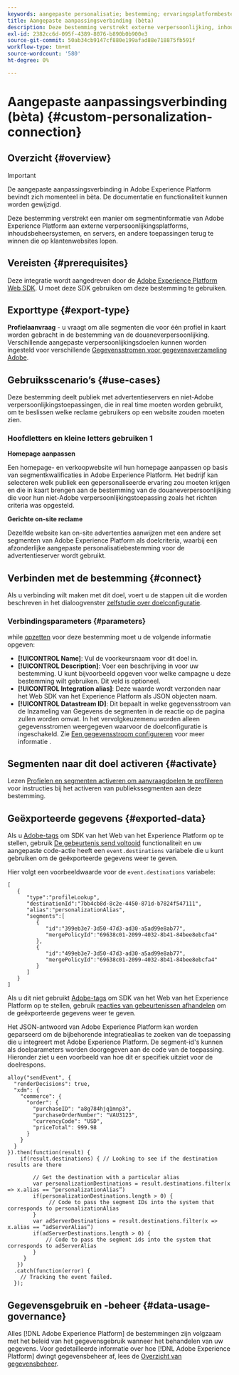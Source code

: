 ```yaml
---
keywords: aangepaste personalisatie; bestemming; ervaringsplatformbestemming;
title: Aangepaste aanpassingsverbinding (bèta)
description: Deze bestemming verstrekt externe verpersoonlijking, inhoudsbeheersystemen, en servers, en andere toepassingen die op uw plaats een manier lopen om segmentinformatie van Adobe Experience Platform terug te winnen. Deze bestemming verstrekt in real time 1:1 en verpersoonlijking die op het segmentlidmaatschap van een gebruikersprofiel wordt gebaseerd.
exl-id: 2382cc6d-095f-4389-8076-b890b0b900e3
source-git-commit: 50ab34cb9147cf880e199afad88e718875fb591f
workflow-type: tm+mt
source-wordcount: '580'
ht-degree: 0%

---
```


# Aangepaste aanpassingsverbinding (bèta) {#custom-personalization-connection}

## Overzicht {#overview}

>[!IMPORTANT]
>
>De aangepaste aanpassingsverbinding in Adobe Experience Platform bevindt zich momenteel in bèta. De documentatie en functionaliteit kunnen worden gewijzigd.

Deze bestemming verstrekt een manier om segmentinformatie van Adobe Experience Platform aan externe verpersoonlijkingsplatforms, inhoudsbeheersystemen, en servers, en andere toepassingen terug te winnen die op klantenwebsites lopen.

## Vereisten {#prerequisites}

Deze integratie wordt aangedreven door de [Adobe Experience Platform Web SDK](../../../edge/home.md). U moet deze SDK gebruiken om deze bestemming te gebruiken.

## Exporttype {#export-type}

**Profielaanvraag** - u vraagt om alle segmenten die voor één profiel in kaart worden gebracht in de bestemming van de douaneverpersoonlijking. Verschillende aangepaste verpersoonlijkingsdoelen kunnen worden ingesteld voor verschillende [Gegevensstromen voor gegevensverzameling Adobe](../../../edge/fundamentals/datastreams.md).

## Gebruiksscenario’s {#use-cases}

Deze bestemming deelt publiek met advertentieservers en niet-Adobe verpersoonlijkingstoepassingen, die in real time moeten worden gebruikt, om te beslissen welke reclame gebruikers op een website zouden moeten zien.

### Hoofdletters en kleine letters gebruiken 1

**Homepage aanpassen**

Een homepage- en verkoopwebsite wil hun homepage aanpassen op basis van segmentkwalificaties in Adobe Experience Platform. Het bedrijf kan selecteren welk publiek een gepersonaliseerde ervaring zou moeten krijgen en die in kaart brengen aan de bestemming van de douaneverpersoonlijking die voor hun niet-Adobe verpersoonlijkingstoepassing zoals het richten criteria was opgesteld.

**Gerichte on-site reclame**

Dezelfde website kan on-site advertenties aanwijzen met een andere set segmenten van Adobe Experience Platform als doelcriteria, waarbij een afzonderlijke aangepaste personalisatiebestemming voor de advertentieserver wordt gebruikt.

## Verbinden met de bestemming {#connect}

Als u verbinding wilt maken met dit doel, voert u de stappen uit die worden beschreven in het dialoogvenster [zelfstudie over doelconfiguratie](../../ui/connect-destination.md).

### Verbindingsparameters {#parameters}

while [opzetten](../../ui/connect-destination.md) voor deze bestemming moet u de volgende informatie opgeven:

* **[!UICONTROL Name]**: Vul de voorkeursnaam voor dit doel in.
* **[!UICONTROL Description]**: Voer een beschrijving in voor uw bestemming. U kunt bijvoorbeeld opgeven voor welke campagne u deze bestemming wilt gebruiken. Dit veld is optioneel.
* **[!UICONTROL Integration alias]**: Deze waarde wordt verzonden naar het Web SDK van het Experience Platform als JSON objecten naam.
* **[!UICONTROL Datastream ID]**: Dit bepaalt in welke gegevensstroom van de Inzameling van Gegevens de segmenten in de reactie op de pagina zullen worden omvat. In het vervolgkeuzemenu worden alleen gegevensstromen weergegeven waarvoor de doelconfiguratie is ingeschakeld. Zie [Een gegevensstroom configureren](../../../edge/fundamentals/datastreams.md) voor meer informatie .

## Segmenten naar dit doel activeren {#activate}

Lezen [Profielen en segmenten activeren om aanvraagdoelen te profileren](../../ui/activate-profile-request-destinations.md) voor instructies bij het activeren van publiekssegmenten aan deze bestemming.

## Geëxporteerde gegevens {#exported-data}

Als u [Adobe-tags](../../../tags/home.md) om SDK van het Web van het Experience Platform op te stellen, gebruik [De gebeurtenis send voltooid](../../../edge/extension/event-types.md) functionaliteit en uw aangepaste code-actie heeft een `event.destinations` variabele die u kunt gebruiken om de geëxporteerde gegevens weer te geven.

Hier volgt een voorbeeldwaarde voor de `event.destinations` variabele:

```
[
   {
      "type":"profileLookup",
      "destinationId":"7bb4cb8d-8c2e-4450-871d-b7824f547111",
      "alias":"personalizationAlias",
      "segments":[
         {
            "id":"399eb3e7-3d50-47d3-ad30-a5ad99e8ab77",
            "mergePolicyId":"69638c01-2099-4032-8b41-84bee8ebcfa4"
         },
         {
            "id":"499eb3e7-3d50-47d3-ad30-a5ad99e8ab77",
            "mergePolicyId":"69638c01-2099-4032-8b41-84bee8ebcfa4"
         }
      ]
   }
]
```

Als u dit niet gebruikt [Adobe-tags](../../../tags/home.md) om SDK van het Web van het Experience Platform op te stellen, gebruik [reacties van gebeurtenissen afhandelen](../../../edge/fundamentals/tracking-events.md#handling-responses-from-events) om de geëxporteerde gegevens weer te geven.

Het JSON-antwoord van Adobe Experience Platform kan worden geparseerd om de bijbehorende integratiealias te zoeken van de toepassing die u integreert met Adobe Experience Platform. De segment-id&#39;s kunnen als doelparameters worden doorgegeven aan de code van de toepassing. Hieronder ziet u een voorbeeld van hoe dit er specifiek uitziet voor de doelrespons.

```
alloy("sendEvent", {
  "renderDecisions": true,
  "xdm": {
    "commerce": {
      "order": {
        "purchaseID": "a8g784hjq1mnp3",
        "purchaseOrderNumber": "VAU3123",
        "currencyCode": "USD",
        "priceTotal": 999.98
      }
    }
  }
}).then(function(result) {
    if(result.destinations) { // Looking to see if the destination results are there
 
        // Get the destination with a particular alias
        var personalizationDestinations = result.destinations.filter(x => x.alias == “personalizationAlias”)
        if(personalizationDestinations.length > 0) {
             // Code to pass the segment IDs into the system that corresponds to personalizationAlias
        }
        var adServerDestinations = result.destinations.filter(x => x.alias == “adServerAlias”)
        if(adServerDestinations.length > 0) {
            // Code to pass the segment ids into the system that corresponds to adServerAlias
        }
     }
   })
  .catch(function(error) {
    // Tracking the event failed.
  });
```


## Gegevensgebruik en -beheer {#data-usage-governance}

Alles [!DNL Adobe Experience Platform] de bestemmingen zijn volgzaam met het beleid van het gegevensgebruik wanneer het behandelen van uw gegevens. Voor gedetailleerde informatie over hoe [!DNL Adobe Experience Platform] dwingt gegevensbeheer af, lees de [Overzicht van gegevensbeheer](../../../data-governance/home.md).
